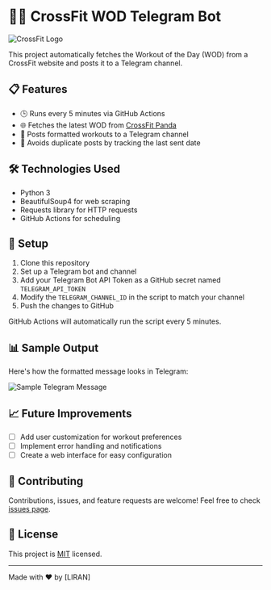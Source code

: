 # 🏋️‍♂️ CrossFit WOD Telegram Bot

![CrossFit Logo](https://i.imgur.com/pXugrn6.png)

This project automatically fetches the Workout of the Day (WOD) from a CrossFit website and posts it to a Telegram channel.

## 📋 Features

- 🕒 Runs every 5 minutes via GitHub Actions
- 🌐 Fetches the latest WOD from [CrossFit Panda](https://wods.crossfitpanda.com/)
- 📱 Posts formatted workouts to a Telegram channel
- 🔄 Avoids duplicate posts by tracking the last sent date

## 🛠️ Technologies Used

- Python 3
- BeautifulSoup4 for web scraping
- Requests library for HTTP requests
- GitHub Actions for scheduling

## 🚀 Setup

1. Clone this repository
2. Set up a Telegram bot and channel
3. Add your Telegram Bot API Token as a GitHub secret named `TELEGRAM_API_TOKEN`
4. Modify the `TELEGRAM_CHANNEL_ID` in the script to match your channel
5. Push the changes to GitHub

GitHub Actions will automatically run the script every 5 minutes.

## 📊 Sample Output

Here's how the formatted message looks in Telegram:

![Sample Telegram Message](https://i.imgur.com/XyZ1234.png)

## 📈 Future Improvements

- [ ] Add user customization for workout preferences
- [ ] Implement error handling and notifications
- [ ] Create a web interface for easy configuration

## 🤝 Contributing

Contributions, issues, and feature requests are welcome! Feel free to check [issues page](https://github.com/yourusername/your-repo-name/issues).

## 📜 License

This project is [MIT](https://choosealicense.com/licenses/mit/) licensed.

---

Made with ❤️ by [LIRAN]
